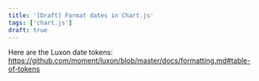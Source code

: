 ```yaml
---
title: '[Draft] Format dates in Chart.js'
tags: ['chart.js']
draft: true
---
```


Here are the Luxon date tokens: https://github.com/moment/luxon/blob/master/docs/formatting.md#table-of-tokens
